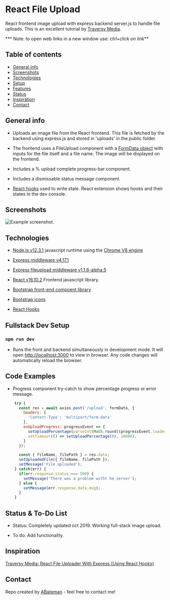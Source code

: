 # React File Upload

React frontend image upload with express backend server.js to handle file uploads. This is an excellent tutorial by [Traversy Media](http://www.traversymedia.com).

*** Note: to open web links in a new window use: _ctrl+click on link_**

## Table of contents

* [General info](#general-info)
* [Screenshots](#screenshots)
* [Technologies](#technologies)
* [Setup](#setup)
* [Features](#features)
* [Status](#status)
* [Inspiration](#inspiration)
* [Contact](#contact)

## General info

* Uploads an image file from the React frontend. This file is fetched by the backend using express.js and stored in  'uploads' in the public folder.

* The frontend uses a FileUpload component with a [FormData object](https://developer.mozilla.org/en-US/docs/Web/API/FormData/FormData) with inputs for the file itself and a file name. The image will be displayed on the frontend.

* Includes a % upload complete progress-bar component.

* Includes a dismissable status message component.

* [React hooks](https://reactjs.org/docs/hooks-overview.html#state-hook) used to write state. React extension shows hooks and their states in the dev console.

## Screenshots

![Example screenshot](./img/screen-shot.jpg).

## Technologies

* [Node.js v12.3.1](https://nodejs.org/) javascript runtime using the [Chrome V8 engine](https://v8.dev/)

* [Express middleware v4.17.1](https://expressjs.com/)

* [Express fileupload middleware v1.1.6-alpha.5](https://www.npmjs.com/package/express-fileupload)

* [React v16.10.2](https://reactjs.org/) Frontend javascript library.

* [Bootstrap front-end compoent library](https://getbootstrap.com/)

* [Bootstrap icons](https://fontawesome.com/)

* [React Hooks](https://reactjs.org/docs/hooks-overview.html#state-hook)

## Fullstack Dev Setup

### `npm run dev`

* Runs the front and backend simultaneously in development mode. It will open [http://localhost:3000](http://localhost:3000) to view in browser. Any code changes will automatically reload the browser.

## Code Examples

* Progress component try-catch to show percentage progress or error message.

```javascript
    try {
      const res = await axios.post('/upload', formData, {
        headers: {
          'Content-Type': 'multipart/form-data'
        },
        onUploadProgress: progressEvent => {
          setUploadPercentage(parseInt(Math.round((progressEvent.loaded * 100) / progressEvent.total)));
          setTimeout(() => setUploadPercentage(0), 10000);
        }
      });

      const { fileName, filePath } = res.data;
      setUploadedFile({ fileName, filePath });
      setMessage('File uploaded');
    } catch(err) {
      if(err.response.status === 500) {
        setMessage('There was a problem witht he server');
      } else {
        setMessage(err.response.data.msg);
      }
    }
```

## Status & To-Do List

* Status: Completely updated oct 2019. Working full-stack image upload.

* To do: Add functionality.

## Inspiration

[Traversy Media: React File Uploader With Express (Using React Hooks)](https://www.youtube.com/watch?v=b6Oe2puTdMQ)

## Contact

Repo created by [ABateman](https://www.andrewbateman.org) - feel free to contact me!
